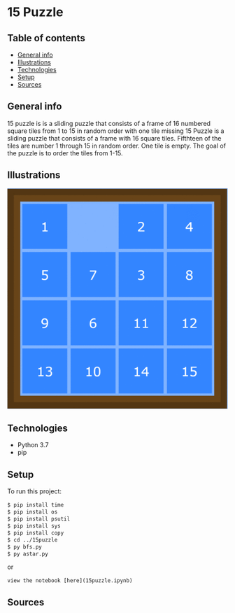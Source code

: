 # 15 Puzzle

## Table of contents
* [General info](#general-info)
* [Illustrations](#illustrations)
* [Technologies](#technologies)
* [Setup](#setup)
* [Sources](#sources)

## General info
15 puzzle is is a sliding puzzle that consists of a frame of 16 numbered square tiles from 1 to 15 in random order with one tile missing
15 Puzzle is a sliding puzzle that consists of a frame with 16 square tiles. Fifthteen of the tiles are number 1 through 15 in random order. One tile is empty. The goal of the puzzle is to order the tiles from 1-15. <add image here>


## Illustrations
<p align="center">
  <img src="gif/sol01-crop.gif" alt="animated"/>
</p>

## Technologies
* Python 3.7
* pip


## Setup
To run this project:
```
$ pip install time
$ pip install os
$ pip install psutil
$ pip install sys
$ pip install copy
$ cd ../15puzzle
$ py bfs.py
$ py astar.py
```
  
or
  
```
view the notebook [here](15puzzle.ipynb)
```

## Sources

